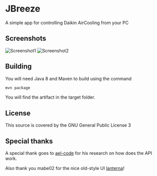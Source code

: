 # JBreeze

A simple app for controlling Daikin AirCooling from your PC

## Screenshots

![Screenshot1](https://github.com/kowalski7cc/JBreeze/raw/master/screenshots/Screenshot1.png)
![Screenshot2](https://github.com/kowalski7cc/JBreeze/raw/master/screenshots/Screenshot2.png)

## Building

You will need Java 8 and Maven to build using the command

``` bash
mvn package
```

You will find the artifact in the target folder.

## License

This source is covered by the GNU General Public License 3

## Special thanks

A special thank goes to [ael-code](https://github.com/ael-code/daikin-control/
) for his research on how does the API work.

Also thank you mabe02 for the nice old-style UI [lanterna](https://github.com/mabe02/lanterna)!